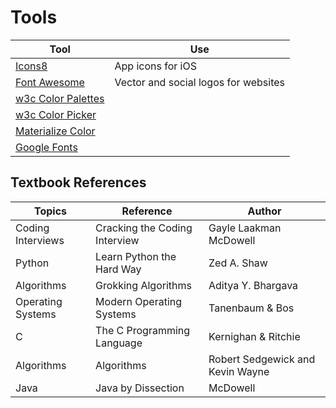 # Tools

| Tool                                                                       | Use                                  |
| -------------------------------------------------------------------------- | ------------------------------------ |
| [Icons8](https://icons8.com/ )                                             | App icons for iOS                    |
| [Font Awesome](https://fontawesome.com/)                                   | Vector and social logos for websites |
| [w3c Color Palettes](https://www.w3schools.com/colors/colors_palettes.asp) |
| [w3c Color Picker](https://www.w3schools.com/colors/colors_picker.asp)     |
| [Materialize Color](https://materializecss.com/color.html)                 |
| [Google Fonts](https://fonts.google.com/)                                  |

## Textbook References

| Topics            | Reference                     | Author                           |
| ----------------- | ----------------------------- | -------------------------------- |
| Coding Interviews | Cracking the Coding Interview | Gayle Laakman McDowell           |
| Python            | Learn Python the Hard Way     | Zed A. Shaw                      |
| Algorithms        | Grokking Algorithms           | Aditya Y. Bhargava               |
| Operating Systems | Modern Operating Systems      | Tanenbaum & Bos                  |
| C                 | The C Programming Language    | Kernighan & Ritchie              |
| Algorithms        | Algorithms                    | Robert Sedgewick and Kevin Wayne |
| Java              | Java by Dissection            | McDowell                         |
